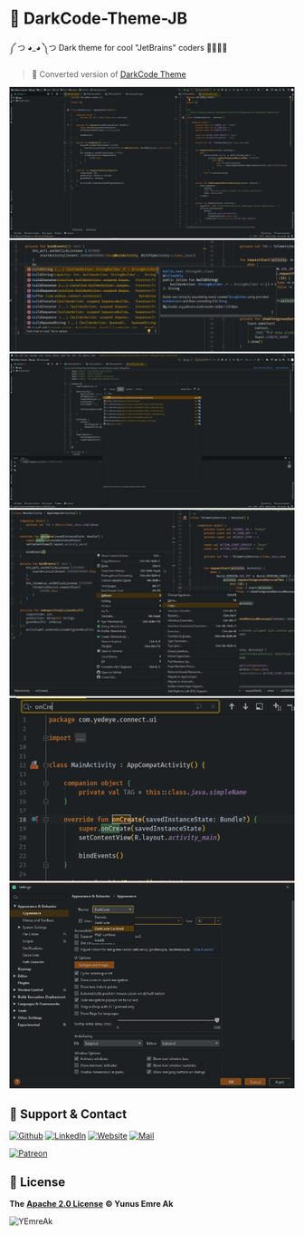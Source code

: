 # 🖤 DarkCode-Theme-JB
༼ つ ◕_◕ ༽つ Dark theme for cool "JetBrains" coders 👩‍💻👨‍💻

> 💱 Converted version of [DarkCode Theme](https://marketplace.visualstudio.com/items?itemName=yedhrab.darkcode-theme-adopted-python-and-markdown)

![ui](../.github/assets/ui.png)
![complation_widget](../.github/assets/complation_widget.png)
![darkcode_search](../.github/assets/darkcode_search.png)
![menu](../.github/assets/menu.png)
![search_widget](../.github/assets/search_widget.png)
![settings_appearance](../.github/assets/settings_appearance.png)


## 💖 Support & Contact

​[​![Github](https://drive.google.com/uc?id=1PzkuWOoBNMg0uOMmqwHtVoYt0WCqi-O5)​](https://github.com/yedhrab) [​![LinkedIn](https://drive.google.com/uc?id=1hvdil0ZHVEzekQ4AYELdnPOqzunKpnzJ)​](https://www.linkedin.com/in/yemreak/) [​![Website](https://drive.google.com/uc?id=1wR8Ph0FBs36ZJl0Ud-HkS0LZ9b66JBqJ)​](https://yemreak.com/) [​![Mail](https://drive.google.com/uc?id=142rP0hbrnY8T9kj_84_r7WxPG1hzWEcN)​](mailto::yedhrab@gmail.com?subject=DarkCode-Theme%20%7C%20Github)​

​[​![Patreon](https://drive.google.com/uc?id=11YmCRmySX7v7QDFS62ST2JZuE70RFjDG)](https://www.patreon.com/yemreak/)

## 🔏 License

**The** [**Apache 2.0 License**](https://choosealicense.com/licenses/apache-2.0/) **©️ Yunus Emre Ak**

![YEmreAk](https://drive.google.com/uc?id=1Wd_YLVOkAhXPVqFMx_aZyFvyTy_88H-Z)
